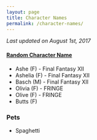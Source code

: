 ```yaml
---
layout: page
title: Character Names
permalink: /character-names/
---
```


<script>
function randomName(sex) {
  sex = (sex) ? '/' + sex : '';
  var oReq = new XMLHttpRequest();
  oReq.onload = function (e) {
    var character = JSON.parse(e.target.response);
    var id = "character-name-link";
    var output = character.name + ' (' + character.sex + ')';
    if(character.title != '') {
        output += ' from ' + character.title;
    }
    document.getElementById(id).innerHTML = output;
  };
  oReq.open('GET', 'https://random.pls.lol/api/character-name' + sex, true);
  oReq.send();
}
</script>

_Last updated on August 1st, 2017_

#### <a href="javascript: randomName()" id="character-name-link">Random Character Name</a>

<!-- characters:start -->

+ Ashe (F) - Final Fantasy XII
+ Ashelia (F) - Final Fantasy XII
+ Basch (M) - Final Fantasy XII
+ Olivia (F) - FRINGE
+ Olive (F) - FRINGE
+ Butts (F)

<!-- characters:end -->

### Pets

<!-- pets:start -->

+ Spaghetti

<!-- pets:end -->
